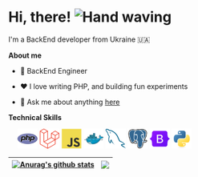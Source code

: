 <h1>
  Hi, there!
  <img src="https://media.giphy.com/media/hvRJCLFzcasrR4ia7z/giphy.gif" width="40" alt="Hand waving"/>
</h1>


I'm a BackEnd developer from Ukraine 🇺🇦

**About me**

- 💼 BackEnd Engineer

- ❤️ I love writing PHP, and building fun experiments

- 💬 Ask me about anything [here](https://github.com/ka4ivan/ka4ivan/issues)

**Technical Skills**

<div> 
  &emsp; 
  <img height="40" alt="php" src="https://github.com/devicons/devicon/blob/master/icons/php/php-original.svg">
  <img height="40" alt="laravel" src="https://github.com/devicons/devicon/blob/master/icons/laravel/laravel-original.svg">
  <img height="40" alt="javascript" src="https://github.com/devicons/devicon/blob/master/icons/javascript/javascript-original.svg">
  <img height="40" alt="docker" src="https://github.com/devicons/devicon/blob/master/icons/docker/docker-original.svg">    
  <img height="40" alt="mysql" src="https://github.com/devicons/devicon/blob/master/icons/mysql/mysql-original.svg">
  <img height="40" alt="postgresql" src="https://github.com/devicons/devicon/blob/master/icons/postgresql/postgresql-original.svg">
  <img height="40" alt="bootstrap" src="https://github.com/devicons/devicon/blob/master/icons/bootstrap/bootstrap-original.svg">
  <img height="40" alt="python" src="https://github.com/devicons/devicon/blob/master/icons/python/python-original.svg">
  &emsp; 
</div>

| <a href="https://github.com/ka4ivan/github-readme-stats"><img align="center" src="https://github-readme-stats.vercel.app/api?username=ka4ivan&show_icons=true&include_all_commits=true&theme=github_dark&hide_border=true" alt="Anurag's github stats" /></a> | <a href="https://github.com/anuraghazra/github-readme-stats"><img align="center" src="https://github-readme-stats.vercel.app/api/top-langs/?username=ka4ivan&layout=compact&theme=github_dark&hide_border=true&langs_count=10" /></a> |
| ------------- | ------------- |
